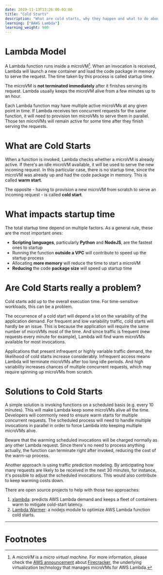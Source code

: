```yaml
---
date: 2019-11-13T13:26:00-03:00
title: "Cold Starts"
description: "What are cold starts, why they happen and what to do about them"
learning: ["BAWS Lambda"]
learning_weight: 900
---
```


# Lambda Model

A Lambda function runs inside a microVM[^1]. When an invocation is received, Lambda will launch a new container and load the code package in memory to serve the request. The time taken by this process is called startup time.

The microVM is **not terminated immediately** after it finishes serving its request. Lambda usually keeps the microVM alive from a few minutes up to an hour.

Each Lambda function may have multiple active microVMs at any given point in time. If Lambda receives ten concurrent requests for the same function, it will need to provision ten microVMs to serve them in parallel. Those ten microVMs will remain active for some time after they finish serving the requests.

# What are Cold Starts

When a function is invoked, Lambda checks whether a microVM is already active. If there's an idle microVM available, it will be used to serve the new incoming request. In this particular case, there is no startup time, since the microVM was already up and had the code package in memory. This is called **warm start**.

The opposite - having to provision a new microVM from scratch to serve an incoming request - is called **cold start**.

# What impacts startup time

The total startup time depend on multiple factors. As a general rule, these are the most important ones:

* **Scripting languages**, particularly **Python** and **NodeJS**, are the fastest ones to startup
* Running the function **outside a VPC** will contribute to speed up the startup process
* Allocating **more memory** will reduce the time to start a microVM
* **Reducing** the code **package size** will speed up startup time

# Are Cold Starts really a problem?

Cold starts add up to the overall execution time. For time-sensitive workloads, this can be a problem.

The occurrence of a cold start will depend a lot on the variability of the application demand. For frequent and low variability traffic, cold starts will hardly be an issue. This is because the application will require the same number of microVMs most of the time. And since traffic is frequent (new requests every minute for example), Lambda will find warm microVMs available for most invocations.

Applications that present infrequent or highly variable traffic demand, the likelihood of cold starts increase considerably. Infrequent access means Lambda will terminate microVMs after too long idle periods. And high variability increases chances of multiple concurrent requests, which may require spinning up microVMs from scratch.

# Solutions to Cold Starts

A simple solution is invoking functions on a scheduled basis (e.g. every 10 minutes). This will make Lambda keep some microVMs alive all the time. Developers will commonly need to ensure warm starts for multiple concurrent requests. The scheduled process will need to handle multiple invocations in parallel in order to force Lambda into keeping multiple microVMs alive.

Beware that the warming scheduled invocations will be charged normally as any other Lambda request. Since there's no need to process anything actually, the function can terminate right after invoked, reducing the cost of the warm-up process.

Another approach is using traffic prediction modeling. By anticipating how many requests are likely to be received in the next 30 minutes, for instance, it's possible to adjust the scheduled invocations. This would also contribute to keep warming costs down.

There are open source projects to help with those two approaches:

1. [xlambda](https://github.com/dashbird/xlambda/): predicts AWS Lambda demand and keeps a fleet of containers warm to mitigate cold-start latency.
1. [Lambda Warmer](https://github.com/jeremydaly/lambda-warmer): a nodejs module to optimize AWS Lambda function cold starts.

---

# Footnotes

[^1]:
     A _microVM_ is a _micro virtual machine_. For more information, please check the [AWS announcement](https://aws.amazon.com/about-aws/whats-new/2018/11/firecracker-lightweight-virtualization-for-serverless-computing/) about [Firecracker](https://firecracker-microvm.github.io/), the underlying virtualization technology that manages microVMs for AWS Lambda.

